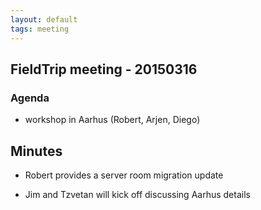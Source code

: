 ```yaml
---
layout: default
tags: meeting
---
```


## FieldTrip meeting - 20150316 

### Agenda

*  workshop in Aarhus (Robert, Arjen, Diego)

## Minutes

*  Robert provides a server room migration update

*  Jim and Tzvetan will kick off discussing Aarhus details


